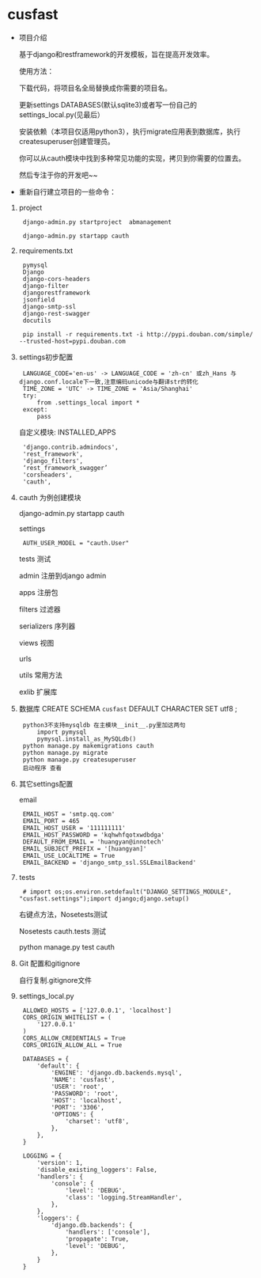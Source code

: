 
cusfast
===================


- 项目介绍


    基于django和restframework的开发模板，旨在提高开发效率。

    使用方法：

    下载代码，将项目名全局替换成你需要的项目名。

    更新settings DATABASES(默认sqlite3)或者写一份自己的 settings_local.py(见最后）

    安装依赖（本项目仅适用python3），执行migrate应用表到数据库，执行createsuperuser创建管理员。

    你可以从cauth模块中找到多种常见功能的实现，拷贝到你需要的位置去。

    然后专注于你的开发吧~~


- 重新自行建立项目的一些命令：


1. project

        django-admin.py startproject  abmanagement

        django-admin.py startapp cauth

2. requirements.txt

        pymysql
        Django
        django-cors-headers
        django-filter
        djangorestframework
        jsonfield
        django-smtp-ssl
        django-rest-swagger
        docutils

        pip install -r requirements.txt -i http://pypi.douban.com/simple/ --trusted-host=pypi.douban.com

3. settings初步配置


        LANGUAGE_CODE='en-us' -> LANGUAGE_CODE = 'zh-cn' 或zh_Hans 与django.conf.locale下一致,注意编码unicode与翻译str的转化
        TIME_ZONE = 'UTC' -> TIME_ZONE = 'Asia/Shanghai'
        try:
            from .settings_local import *
        except:
            pass


    自定义模块: INSTALLED_APPS

        'django.contrib.admindocs',
        'rest_framework',
        'django_filters',
        ‘rest_framework_swagger’
        'corsheaders',
        'cauth',

4. cauth 为例创建模块

    django-admin.py startapp cauth

    settings

        AUTH_USER_MODEL = "cauth.User"

    tests 测试

    admin 注册到django admin

    apps 注册包

    filters 过滤器

    serializers 序列器

    views 视图

    urls

    utils 常用方法

    exlib 扩展库


5. 数据库 CREATE SCHEMA `cusfast` DEFAULT CHARACTER SET utf8 ;

        python3不支持mysqldb 在主模块__init__.py里加这两句
            import pymysql
            pymysql.install_as_MySQLdb()
        python manage.py makemigrations cauth
        python manage.py migrate
        python manage.py createsuperuser
        启动程序 查看

6. 其它settings配置

    email

        EMAIL_HOST = 'smtp.qq.com'
        EMAIL_PORT = 465
        EMAIL_HOST_USER = '111111111'
        EMAIL_HOST_PASSWORD = 'kqhwhfqotxwdbdga'
        DEFAULT_FROM_EMAIL = 'huangyan@innotech'
        EMAIL_SUBJECT_PREFIX = '[huangyan]'
        EMAIL_USE_LOCALTIME = True
        EMAIL_BACKEND = 'django_smtp_ssl.SSLEmailBackend'

7. tests

	    # import os;os.environ.setdefault("DJANGO_SETTINGS_MODULE", "cusfast.settings");import django;django.setup()

	右键点方法，Nosetests测试

	Nosetests cauth.tests 测试

	python manage.py test cauth

8. Git 配置和gitignore

    自行复制.gitignore文件

9. settings_local.py


        ALLOWED_HOSTS = ['127.0.0.1', 'localhost']
        CORS_ORIGIN_WHITELIST = (
            '127.0.0.1'
        )
        CORS_ALLOW_CREDENTIALS = True
        CORS_ORIGIN_ALLOW_ALL = True

        DATABASES = {
            'default': {
                'ENGINE': 'django.db.backends.mysql',
                'NAME': 'cusfast',
                'USER': 'root',
                'PASSWORD': 'root',
                'HOST': 'localhost',
                'PORT': '3306',
                'OPTIONS': {
                    'charset': 'utf8',
                },
            },
        }

        LOGGING = {
            'version': 1,
            'disable_existing_loggers': False,
            'handlers': {
                'console': {
                    'level': 'DEBUG',
                    'class': 'logging.StreamHandler',
                },
            },
            'loggers': {
                'django.db.backends': {
                    'handlers': ['console'],
                    'propagate': True,
                    'level': 'DEBUG',
                },
            }
        }